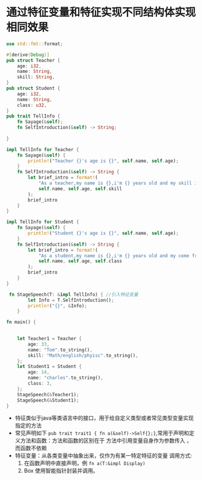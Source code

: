 # 通过特征变量和特征实现不同结构体实现相同效果
```rust
use std::fmt::format;

#[derive(Debug)]
pub struct Teacher {
    age: i32,
    name: String,
    skill: String,
}
pub struct Student {
    age: i32,
    name: String,
    class: u32,
}
pub trait TellInfo {
    fn Sayage(&self);
    fn SelfIntroduction(&self) -> String;
    
}

impl TellInfo for Teacher {
    fn Sayage(&self) {
        println!("Teacher {}'s age is {}", self.name, self.age);
    }
    fn SelfIntroduction(&self) -> String {
        let brief_intro = format!(
            "As a teacher,my name is {},i'm {} years old and my skill includes {}",
            self.name, self.age, self.skill
        );
        brief_intro
    }
}

impl TellInfo for Student {
    fn Sayage(&self) {
        println!("Student {}'s age is {}", self.name, self.age);
    }
    fn SelfIntroduction(&self) -> String {
        let brief_intro = format!(
            "As a student,my name is {},i'm {} years old and my come from NO.{} class",
            self.name, self.age, self.class
        );
        brief_intro
    }
}

 fn StageSpeech(T: &impl TellInfo) { //引入特征变量
        let Info = T.SelfIntroduction();
        println!("{}", &Info);
    }

fn main() {
   

    let Teacher1 = Teacher {
        age: 33,
        name: "Tom".to_string(),
        skill: "Math/english/phyisc".to_string(),
    };
    let Student1 = Student {
        age: 14,
        name: "charles".to_string(),
        class: 3,
    };
    StageSpeech(&Teacher1);
    StageSpeech(&Student1);
}
```
- 特征类似于java等类语言中的接口，用于给自定义类型或者常见类型变量实现指定的方法
- 常见声明如下 `pub trait trait1 { fn a(&self)->Self{};}`,常用于声明和定义方法和函数：方法和函数的区别在于 方法中引用变量自身作为参数传入 ，而函数不依赖
- 特征变量：从各类变量中抽象出来，仅作为有某一特定特征的变量 调用方式:
  1. 在函数声明中直接声明，例 `fn a(T:&impl Display)`  
  2. Box<dyn Display> 使用智能指针封装并调用。 